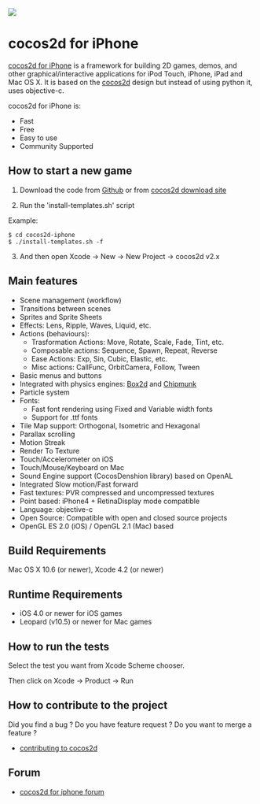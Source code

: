 <img src="http://www.cocos2d-iphone.org/downloads/cocos2d_logo.png">

cocos2d for iPhone
==================

[cocos2d for iPhone][1] is a framework for building 2D games, demos, and other
graphical/interactive applications for iPod Touch, iPhone, iPad and Mac OS X.
It is based on the [cocos2d][2] design but instead of using python it, uses objective-c.

cocos2d for iPhone is:

  * Fast
  * Free
  * Easy to use
  * Community Supported


How to start a new game
-----------------------

1. Download the code from [Github][6] or from [cocos2d download site][5]

2. Run the 'install-templates.sh' script

Example:

	$ cd cocos2d-iphone
	$ ./install-templates.sh -f

3. And then open Xcode -> New -> New Project -> cocos2d v2.x


Main features
-------------
   * Scene management (workflow)
   * Transitions between scenes
   * Sprites and Sprite Sheets
   * Effects: Lens, Ripple, Waves, Liquid, etc.
   * Actions (behaviours):
     * Trasformation Actions: Move, Rotate, Scale, Fade, Tint, etc.
     * Composable actions: Sequence, Spawn, Repeat, Reverse
     * Ease Actions: Exp, Sin, Cubic, Elastic, etc.
     * Misc actions: CallFunc, OrbitCamera, Follow, Tween
   * Basic menus and buttons
   * Integrated with physics engines: [Box2d][7] and [Chipmunk][8]
   * Particle system
   * Fonts:
     * Fast font rendering using Fixed and Variable width fonts
     * Support for .ttf fonts
   * Tile Map support: Orthogonal, Isometric and Hexagonal
   * Parallax scrolling
   * Motion Streak
   * Render To Texture
   * Touch/Accelerometer on iOS
   * Touch/Mouse/Keyboard on Mac
   * Sound Engine support (CocosDenshion library) based on OpenAL
   * Integrated Slow motion/Fast forward
   * Fast textures: PVR compressed and uncompressed textures
   * Point based: iPhone4 + RetinaDisplay mode compatible
   * Language: objective-c
   * Open Source: Compatible with open and closed source projects
   * OpenGL ES 2.0 (iOS) / OpenGL 2.1 (Mac) based


Build Requirements
------------------

Mac OS X 10.6 (or newer), Xcode 4.2 (or newer)


Runtime Requirements
--------------------
  * iOS 4.0 or newer for iOS games
  * Leopard (v10.5) or newer for Mac games


How to run the tests
--------------------

Select the test you want from Xcode Scheme chooser.

Then click on Xcode -> Product -> Run



How to contribute to the project
--------------------------------

Did you find a bug ? Do you have feature request ? Do you want to merge a feature ?

  * [contributing to cocos2d][3]

Forum
-----
  * [cocos2d for iphone forum][4]



[1]: http://www.cocos2d-iphone.org "cocos2d for iPhone"
[2]: http://www.cocos2d.org "cocos2d"
[3]: http://www.cocos2d-iphone.org/wiki/doku.php/faq#i_found_a_bug_i_have_an_enhancement_proposal_what_should_i_do "contributing to cocos2d"
[4]: http://www.cocos2d-iphone.org/forum "cocos2d for iPhone forum"
[5]: http://www.cocos2d-iphone.org/downloads
[6]: https://github.com/cocos2d/cocos2d-iphone/tree/gles20
[7]: http://www.box2d.org
[8]: http://www.chipmunk-physics.net